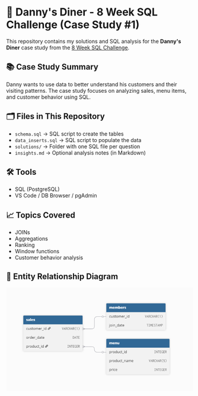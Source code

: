 # 🍜 Danny's Diner - 8 Week SQL Challenge (Case Study #1)

This repository contains my solutions and SQL analysis for the **Danny's Diner** case study from the [8 Week SQL Challenge](https://8weeksqlchallenge.com/case-study-1/).

## 📚 Case Study Summary

Danny wants to use data to better understand his customers and their visiting patterns. The case study focuses on analyzing sales, menu items, and customer behavior using SQL.

## 🗂️ Files in This Repository

- `schema.sql` → SQL script to create the tables
- `data_inserts.sql` → SQL script to populate the data
- `solutions/` → Folder with one SQL file per question
- `insights.md` → Optional analysis notes (in Markdown)


## 🛠️ Tools

- SQL (PostgreSQL)
- VS Code / DB Browser / pgAdmin

## 📈 Topics Covered

- JOINs
- Aggregations
- Ranking
- Window functions
- Customer behavior analysis


## 🧩 Entity Relationship Diagram

![ERD](./ERD.png)
